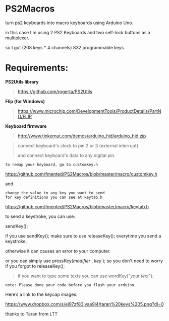 # PS2Macros

turn ps2 keyboards into macro keyboards using Arduino Uno.
>
in this case I'm using 2 PS2 Keyboards and two self-lock buttons as a multiplexer.
>
so I got (208 keys * 4 channels) 832 programmable keys


# Requirements:


   **PS2Utils library**
   >https://github.com/rogerta/PS2Utils
    
   **Flip (for Windows)**
   >https://www.microchip.com/DevelopmentTools/ProductDetails/PartNO/FLIP
    
   **Keyboard firmware**
   >http://www.tinkernut.com/demos/arduino_hid/arduino_hid.zip
   
>
>
>
>    

>connect keyboard's clock to pin 2 or 3 (external interrupt)
>
>and connect keyboard's data to any digital pin.
>
>
>
>



    to remap your keyboard, go to customkey.h
   https://github.com/fmented/PS2Macros/blob/master/macro/customkey.h
    
and

    change the value to any key you want to send
    for key definitions you can see at keytab.h
   https://github.com/fmented/PS2Macros/blob/master/macro/keytab.h
    



to send a keystroke, you can use:
>
sendKey();
>
if you use sendKey(); make sure to use releaseKey(); everytime you send a keystroke, 
>
otherwise it can causes an error to your computer.
>
or you can simply use pressKey(*modifier* , *key* ); so you don't need to worry if you forgot to releaseKey(); 
>
>
>
>if you want to type some texts you can use wordKey("*your text*");
>
>

    note: Please done your code before you flash your arduino.

>
>
>
>


Here’s a link to the keycap images:
>
https://www.dropbox.com/s/ei97zf83ivaa9i4/taran%20keys%205.png?dl=0
>
thanks to Taran from LTT

      
   

